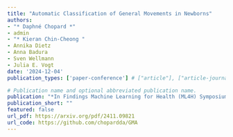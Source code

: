 ```yaml
---
title: "Automatic Classification of General Movements in Newborns"
authors:
- "* Daphné Chopard *"
- admin
- "* Kieran Chin-Cheong "
- Annika Dietz
- Anna Badura
- Sven Wellmann
- Julia E. Vogt
date: '2024-12-04'
publication_types: ['paper-conference'] # ["article"], ["article-journal"] or ['paper-conference']

# Publication name and optional abbreviated publication name.
publication: "*In Findings Machine Learning for Health (ML4H) Symposium colocated with NeurIPS 2024*"
publication_short: ""
featured: false
url_pdf: https://arxiv.org/pdf/2411.09821
url_code: https://github.com/chopardda/GMA
---
```

